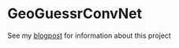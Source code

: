 # GeoGuessrConvNet

See my [blogpost](https://pepijnvw.nl/blog/241215/geoClassifier.html) for information about this project

